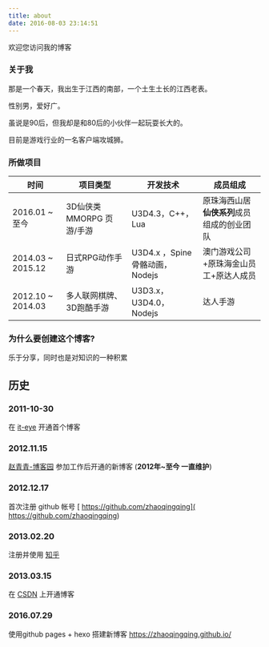 ```yaml
---
title: about
date: 2016-08-03 23:14:51
---
```

欢迎您访问我的博客

### 关于我

那是一个春天，我出生于江西的南部，一个土生土长的江西老表。

性别男，爱好广。

虽说是90后，但我却是和80后的小伙伴一起玩耍长大的。



目前是游戏行业的一名客户端攻城狮。

### 所做项目

| 时间                | 项目类型              | 开发技术                     | 成员组成                    |
| ----------------- | ----------------- | ------------------------ | ----------------------- |
| 2016.01 ~ 至今      | 3D仙侠类MMORPG 页游/手游 | U3D4.3，C++，Lua           | 原珠海西山居**仙侠系列**成员组成的创业团队 |
| 2014.03 ~ 2015.12 | 日式RPG动作手游         | U3D4.x ，Spine骨骼动画，Nodejs | 澳门游戏公司+原珠海金山员工+原达人成员    |
| 2012.10 ~ 2014.03 | 多人联网棋牌、3D跑酷手游     | U3D3.x， U3D4.0，Nodejs    | 达人手游                    |

### 为什么要创建这个博客?

乐于分享，同时也是对知识的一种积累

## 历史

### 2011-10-30

在 [it-eye](http://569032731-qq-com.iteye.com/) 开通首个博客

### 2012.11.15

 [赵青青-博客园](http://www.cnblogs.com/zhaoqingqing/) 参加工作后开通的新博客 (**2012年~至今 一直维护**)

### 2012.12.17

首次注册 github 帐号 [ https://github.com/zhaoqingqing]( https://github.com/zhaoqingqing)

### 2013.02.20

注册并使用 [知乎](https://www.zhihu.com/people/zhaoqingqing)

### 2013.03.15

在 [CSDN](http://blog.csdn.net/zhaoqingqing22) 上开通博客

### 2016.07.29

使用github pages + hexo 搭建新博客 https://zhaoqingqing.github.io/
